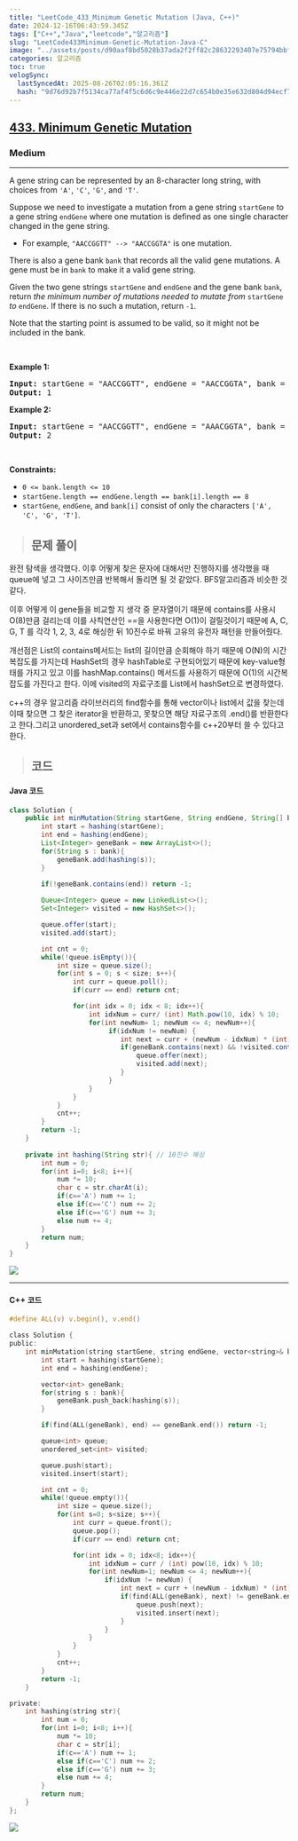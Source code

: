 ```yaml
---
title: "LeetCode_433_Minimum Genetic Mutation (Java, C++)"
date: 2024-12-16T06:43:59.345Z
tags: ["C++","Java","leetcode","알고리즘"]
slug: "LeetCode433Minimum-Genetic-Mutation-Java-C"
image: "../assets/posts/d90aaf8bd5028b37ada2f2ff82c28632293407e75794bbf6a40df04811c86fdf.png"
categories: 알고리즘
toc: true
velogSync:
  lastSyncedAt: 2025-08-26T02:05:16.361Z
  hash: "9d76d92b7f5134ca77af4f5c6d6c9e446e22d7c654b0e35e632d804d94ecf75d"
---
```


<h2><a href="https://leetcode.com/problems/minimum-genetic-mutation">433. Minimum Genetic Mutation</a></h2><h3>Medium</h3><hr><p>A gene string can be represented by an 8-character long string, with choices from <code>&#39;A&#39;</code>, <code>&#39;C&#39;</code>, <code>&#39;G&#39;</code>, and <code>&#39;T&#39;</code>.</p>

<p>Suppose we need to investigate a mutation from a gene string <code>startGene</code> to a gene string <code>endGene</code> where one mutation is defined as one single character changed in the gene string.</p>

<ul>
	<li>For example, <code>&quot;AACCGGTT&quot; --&gt; &quot;AACCGGTA&quot;</code> is one mutation.</li>
</ul>

<p>There is also a gene bank <code>bank</code> that records all the valid gene mutations. A gene must be in <code>bank</code> to make it a valid gene string.</p>

<p>Given the two gene strings <code>startGene</code> and <code>endGene</code> and the gene bank <code>bank</code>, return <em>the minimum number of mutations needed to mutate from </em><code>startGene</code><em> to </em><code>endGene</code>. If there is no such a mutation, return <code>-1</code>.</p>

<p>Note that the starting point is assumed to be valid, so it might not be included in the bank.</p>

<p>&nbsp;</p>
<p><strong class="example">Example 1:</strong></p>

<pre>
<strong>Input:</strong> startGene = &quot;AACCGGTT&quot;, endGene = &quot;AACCGGTA&quot;, bank = [&quot;AACCGGTA&quot;]
<strong>Output:</strong> 1
</pre>

<p><strong class="example">Example 2:</strong></p>

<pre>
<strong>Input:</strong> startGene = &quot;AACCGGTT&quot;, endGene = &quot;AAACGGTA&quot;, bank = [&quot;AACCGGTA&quot;,&quot;AACCGCTA&quot;,&quot;AAACGGTA&quot;]
<strong>Output:</strong> 2
</pre>

<p>&nbsp;</p>
<p><strong>Constraints:</strong></p>

<ul>
	<li><code>0 &lt;= bank.length &lt;= 10</code></li>
	<li><code>startGene.length == endGene.length == bank[i].length == 8</code></li>
	<li><code>startGene</code>, <code>endGene</code>, and <code>bank[i]</code> consist of only the characters <code>[&#39;A&#39;, &#39;C&#39;, &#39;G&#39;, &#39;T&#39;]</code>.</li>
</ul>

> ## 문제 풀이

완전 탐색을 생각했다. 이후 어떻게 찾은 문자에 대해서만 진행하지를 생각했을 때 queue에 넣고 그 사이즈만큼 반복해서 돌리면 될 것 같았다. BFS알고리즘과 비슷한 것 같다.

이후 어떻게 이 gene들을 비교할 지 생각 중 문자열이기 때문에 contains를 사용시 O(8)만큼 걸리는데 이를 사칙연산인 ==을 사용한다면 O(1)이 걸릴것이기 때문에 A, C, G, T 를 각각 1, 2, 3, 4로 해싱한 뒤 10진수로 바꿔 고유의 유전자 패턴을 만들어줬다. 

개선점은 List의 contains메서드는 list의 길이만큼 순회해야 하기 때문에 O(N)의 시간복잡도를 가지는데 HashSet의 경우 hashTable로 구현되어있기 때문에 key-value형태를 가지고 있고 이를 hashMap.contains() 메서드를 사용하기 때문에 O(1)의 시간복잡도를 가진다고 한다. 이에 visited의 자료구조를 List에서 hashSet으로 변경하였다.


c++의 경우 알고리즘 라이브러리의 find함수를 통해 vector이나 list에서 값을 찾는데 이때 찾으면 그 찾은 iterator을 반환하고, 못찾으면 해당 자료구조의 .end()를 반환한다고 한다.그리고  unordered_set과 set에서 contains함수를 c++20부터 쓸 수 있다고 한다.

> ## 코드 

#### Java 코드
```java
class Solution {
    public int minMutation(String startGene, String endGene, String[] bank) {
        int start = hashing(startGene);
        int end = hashing(endGene);
        List<Integer> geneBank = new ArrayList<>();
        for(String s : bank){
            geneBank.add(hashing(s));
        }

        if(!geneBank.contains(end)) return -1;
        
        Queue<Integer> queue = new LinkedList<>();
        Set<Integer> visited = new HashSet<>();

        queue.offer(start);
        visited.add(start);

        int cnt = 0;
        while(!queue.isEmpty()){
            int size = queue.size();
            for(int s = 0; s < size; s++){
                int curr = queue.poll();
                if(curr == end) return cnt;

                for(int idx = 0; idx < 8; idx++){
                    int idxNum = curr/ (int) Math.pow(10, idx) % 10;
                    for(int newNum= 1; newNum <= 4; newNum++){
                         if(idxNum != newNum) {
                            int next = curr + (newNum - idxNum) * (int) Math.pow(10, idx);
                            if(geneBank.contains(next) && !visited.contains(next)){
                                queue.offer(next);
                                visited.add(next);
                            }
                         }
                    }
                }
            }
            cnt++;
        }
        return -1;
    }
    
    private int hashing(String str){ // 10진수 해싱 
        int num = 0;
        for(int i=0; i<8; i++){
            num *= 10;
            char c = str.charAt(i);
            if(c=='A') num += 1;
            else if(c=='C') num += 2;
            else if(c=='G') num += 3;
            else num += 4;
        }
        return num;
    }
}
```
![](/assets/posts/42d5ac3d4e6f1c1d7fcef577eb2f7c9b6fffab80cf43d056f2a3c19d3257722d.png)

---

#### C++ 코드
```c
#define ALL(v) v.begin(), v.end()

class Solution {
public:
    int minMutation(string startGene, string endGene, vector<string>& bank) {
        int start = hashing(startGene);
        int end = hashing(endGene);

        vector<int> geneBank;
        for(string s : bank){
            geneBank.push_back(hashing(s));
        }

        if(find(ALL(geneBank), end) == geneBank.end()) return -1;

        queue<int> queue;
        unordered_set<int> visited;

        queue.push(start);
        visited.insert(start);

        int cnt = 0;
        while(!queue.empty()){
            int size = queue.size();
            for(int s=0; s<size; s++){
                int curr = queue.front();
                queue.pop();
                if(curr == end) return cnt;

                for(int idx = 0; idx<8; idx++){
                    int idxNum = curr / (int) pow(10, idx) % 10;
                    for(int newNum=1; newNum <= 4; newNum++){
                        if(idxNum != newNum) {
                            int next = curr + (newNum - idxNum) * (int)pow(10, idx);
                            if(find(ALL(geneBank), next) != geneBank.end() && !visited.contains(next)){
                                queue.push(next);
                                visited.insert(next);
                            }
                        }
                    }
                }
            }
            cnt++;
        }
        return -1;
    }

private:
    int hashing(string str){
        int num = 0;
        for(int i=0; i<8; i++){
            num *= 10;
            char c = str[i];
            if(c=='A') num += 1;
            else if(c=='C') num += 2;
            else if(c=='G') num += 3;
            else num += 4;
        }
        return num;
    }
};
```
![](/assets/posts/ae141cc5c18008bdbe3e171b1e218171f69a5db584b0023a99f8da63a6cd0c7b.png)
